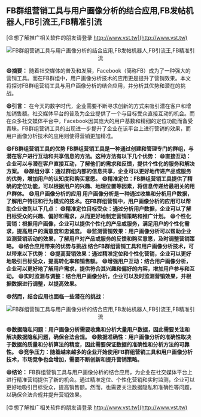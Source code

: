 ## **FB群组营销工具与用户画像分析的结合应用,FB发帖机器人,FB引流王,FB精准引流**

[😍想了解推广相关软件的朋友请登录 http://www.vst.tw](http://www.vst.tw)

 <center><img src="https://vst.tw/MP4/tuiguang/png/1.png" alt="FB群组营销工具与用户画像分析的结合应用,FB发帖机器人,FB引流王,FB精准引流"></center>

**😄摘要：**
随着社交媒体的普及和发展，Facebook（简称FB）成为了一种强大的营销工具。而在FB群组中，用户画像分析技术的应用更是提升了营销效果。本文将探讨FB群组营销工具与用户画像分析的结合应用，并分析其优势和潜在的挑战。

**😄引言：**
在今天的数字时代，企业需要不断寻求创新的方式来吸引潜在客户和增加销售额。社交媒体平台的普及为企业提供了一个与目标受众直接互动的机会。而在众多社交媒体平台中，Facebook因其庞大的用户基数和精细的定位功能而备受青睐。FB群组营销工具的出现进一步提升了企业在该平台上进行营销的效果，而用户画像分析技术的应用则使得营销更加精准。

**😄FB群组营销工具的优势 FB群组营销工具是一种通过创建和管理专门的群组，与潜在客户进行互动和共享信息的方法。这种方法有以下几个优势：**
**😄直接互动：企业可以与潜在客户直接互动，了解他们的需求和反馈，提供个性化的服务和解决方案。**
**😄群组分享：通过群组内部的信息共享，企业可以更好地传递产品或服务的优势，增加用户的认知度和购买意愿。**
**😄精准定位：FB群组营销工具提供了精确的定位功能，可以根据用户的兴趣、地理位置等因素，将信息传递给最相关的用户群体。**
**😄用户画像分析的应用 用户画像分析是一种通过收集和分析用户数据，了解用户特征和行为模式的技术。在FB群组营销中，用户画像分析的应用可以帮助企业做到以下几点：**
**😄精准定位目标受众：通过分析用户数据，企业可以了解目标受众的兴趣、偏好和需求，从而更好地制定营销策略和推广计划。**
**😄个性化营销：根据用户画像，企业可以提供个性化的产品或服务，满足用户的个性化需求，提高用户的满意度和忠诚度。**
**😄监测营销效果：用户画像分析可以帮助企业监测营销活动的效果，了解用户对产品或服务的反馈和购买意愿，及时调整营销策略。**
**😄结合应用带来的优势与挑战 结合FB群组营销工具和用户画像分析技术，可以带来以下优势：**
**😄提高营销效果：通过精准定位和个性化营销，企业可以更好地吸引目标受众，提高转化率和销售额。**
**😄增强用户互动：结合用户画像分析，企业可以更好地了解用户需求，提供符合其兴趣和偏好的内容，增加用户参与和互动。**
**😄实时监测与调整：结合用户画像分析，企业可以及时监测营销效果，并根据数据进行调整，以提高效果。**

**😄然而，结合应用也面临一些潜在的挑战：**

 <center><img src="https://vst.tw/MP4/tuiguang/png/8.png" alt="FB群组营销工具与用户画像分析的结合应用,FB发帖机器人,FB引流王,FB精准引流"></center>

**😄数据隐私问题：用户画像分析需要收集和分析大量用户数据，因此需要关注和解决数据隐私问题，确保合法合规。**
**😄数据准确性：用户画像分析的准确性取决于数据的质量和分析算法的精度，因此需要保证数据的准确性和分析方法的可靠性。**
**😄竞争压力：随着越来越多的企业开始使用FB群组营销工具和用户画像分析技术，市场竞争也会增加，需要不断创新和提升营销策略。**

**😄结论：**
FB群组营销工具与用户画像分析的结合应用，为企业在社交媒体平台上进行精准营销提供了新的机会。通过精准定位、个性化营销和实时监测，企业可以更好地吸引目标受众，提高销售额。然而，也需要关注数据隐私和准确性等问题，以确保合法合规并提升营销效果。

[😍想了解推广相关软件的朋友请登录 http://www.vst.tw](http://www.vst.tw)



